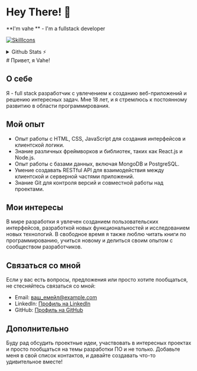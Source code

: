 # Hey There! 👋
**I'm vahe ** - I'm a fullstack developer

[![SkillIcons](https://skillicons.dev/icons?i=html,css,sass,js,vue,php,symfony,python,mysql,postgresql,redis,kotlin,c#,figma)](https://skillicons.dev)<br/>

<details>
  <summary>Github Stats ⚡</summary>
  
  <a href="#">![Github stats](https://github-readme-stats.vercel.app/api?username=w33bvGL&theme=blueberry&count_private=true&hide_border=true&line_height=20)</a>
  <a href="#">![Top Langs](https://github-readme-stats.vercel.app/api/top-langs/?username=w33bvGL&layout=compact&theme=blueberry&count_private=true&hide_border=true)</a>
</details>
# Привет, я Vahe!

## О себе
Я - full stack разработчик с увлечением к созданию веб-приложений и решению интересных задач. Мне 18 лет, и я стремлюсь к постоянному развитию в области программирования.

## Мой опыт
- Опыт работы с HTML, CSS, JavaScript для создания интерфейсов и клиентской логики.
- Знание различных фреймворков и библиотек, таких как React.js и Node.js.
- Опыт работы с базами данных, включая MongoDB и PostgreSQL.
- Умение создавать RESTful API для взаимодействия между клиентской и серверной частями приложений.
- Знание Git для контроля версий и совместной работы над проектами.

## Мои интересы
В мире разработки я увлечен созданием пользовательских интерфейсов, разработкой новых функциональностей и исследованием новых технологий. В свободное время я также люблю читать книги по программированию, учиться новому и делиться своим опытом с сообществом разработчиков.

## Связаться со мной
Если у вас есть вопросы, предложения или просто хотите пообщаться, не стесняйтесь связаться со мной:
- Email: ваш_емейл@example.com
- LinkedIn: [Профиль на LinkedIn](ссылка_на_ваш_профиль)
- GitHub: [Профиль на GitHub](ссылка_на_ваш_профиль)

## Дополнительно
Буду рад обсудить проектные идеи, участвовать в интересных проектах и просто пообщаться на темы разработки ПО и не только. Добавьте меня в свой список контактов, и давайте создавать что-то удивительное вместе!
